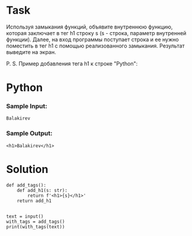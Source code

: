 # Task

Используя замыкания функций, объявите внутреннюю функцию, которая заключает в тег h1 строку s (s - строка, параметр внутренней функции). Далее, на вход программы поступает строка и ее нужно поместить в тег h1 с помощью реализованного замыкания. Результат выведите на экран.

P. S. Пример добавления тега h1 к строке "Python": <h1>Python</h1>

### Sample Input:

```Balakirev```

### Sample Output:

```<h1>Balakirev</h1>```

# Solution
```
def add_tags():
    def add_h1(s: str):
        return f'<h1>{s}</h1>'
    return add_h1
 
    
text = input()
with_tags = add_tags()
print(with_tags(text))
```
